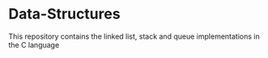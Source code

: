 # Data-Structures
This repository contains the linked list, stack and queue implementations in the C language
